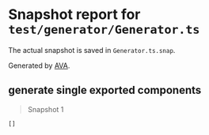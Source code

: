 # Snapshot report for `test/generator/Generator.ts`

The actual snapshot is saved in `Generator.ts.snap`.

Generated by [AVA](https://avajs.dev).

## generate single exported components

> Snapshot 1

    []

